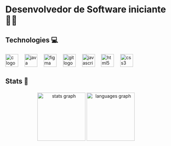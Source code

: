 <h1 align="left">Desenvolvedor de Software iniciante 👨‍💻</h1>

###

<h2 align="left">Technologies 💻</h2>

###

<div align="left">
  <img src="https://cdn.jsdelivr.net/gh/devicons/devicon/icons/c/c-original.svg" height="40" alt="c logo"  />
  <img width="12" />
  <img src="https://cdn.jsdelivr.net/gh/devicons/devicon/icons/java/java-original.svg" height="40" alt="java logo"  />
  <img width="12" />
  <img src="https://cdn.jsdelivr.net/gh/devicons/devicon/icons/figma/figma-original.svg" height="40" alt="figma logo"  />
  <img width="12" />
  <img src="https://cdn.jsdelivr.net/gh/devicons/devicon/icons/git/git-original.svg" height="40" alt="git logo"  />
  <img width="12" />
  <img src="https://cdn.jsdelivr.net/gh/devicons/devicon/icons/javascript/javascript-original.svg" height="40" alt="javascript logo"  />
  <img width="12" />
  <img src="https://cdn.jsdelivr.net/gh/devicons/devicon/icons/html5/html5-original.svg" height="40" alt="html5 logo"  />
  <img width="12" />
  <img src="https://cdn.jsdelivr.net/gh/devicons/devicon/icons/css3/css3-original.svg" height="40" alt="css3 logo"  />
</div>

###

<h2 align="left">Stats 🎯</h2>

###

<div align="center">
  <img src="https://github-readme-stats.vercel.app/api?username=vitoSB2&hide_title=false&hide_rank=true&show_icons=false&include_all_commits=true&count_private=true&disable_animations=false&theme=aura&locale=en&hide_border=true&order=1" height="150" alt="stats graph"  />
  <img src="https://github-readme-stats.vercel.app/api/top-langs?username=vitoSB2&locale=en&hide_title=false&layout=compact&card_width=320&langs_count=5&theme=aura&hide_border=true&order=2" height="150" alt="languages graph"  />
</div>

###
